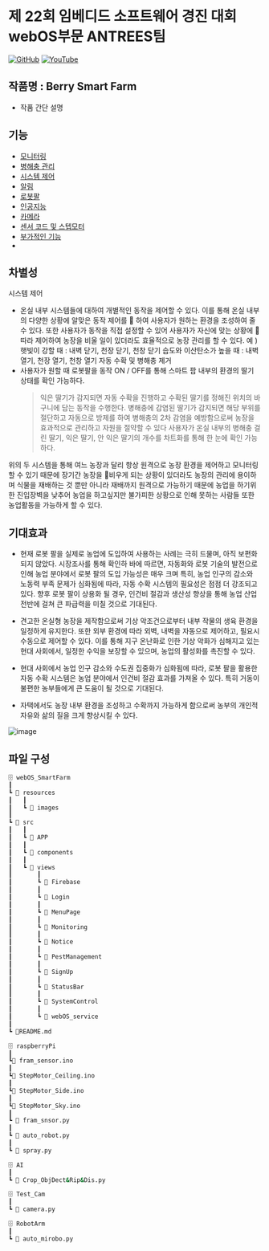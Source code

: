 # 제 22회 임베디드 소프트웨어 경진 대회 webOS부문 ANTREES팀

[![GitHub](https://img.shields.io/badge/GitHub-black?style=for-the-badge&logo=github&logoColor=white)](https://github.com/webOS-ANTREES)
[![YouTube](https://img.shields.io/badge/YouTube-FF0000?style=for-the-badge&logo=youtube&logoColor=white)](https://www.youtube.com/results?search_query=%EB%B9%84%EB%B9%94%EB%8C%80%EC%99%95)



## 작품명 : Berry Smart Farm

- 작품 간단 설명

## 기능
- [모니터링](https://github.com/webOS-ANTREES/2024ESWContest_webOS_3002/tree/main/SmartFarm/src/views/Monitoring)
- [병해충 관리](https://github.com/webOS-ANTREES/2024ESWContest_webOS_3002/tree/main/SmartFarm/src/views/PestManagement)
- [시스템 제어](https://github.com/webOS-ANTREES/2024ESWContest_webOS_3002/tree/main/SmartFarm/src/views/SystemControl)
- [알림](https://github.com/webOS-ANTREES/2024ESWContest_webOS_3002/tree/main/SmartFarm/src/views/Notice)
- [로봇팔](https://github.com/webOS-ANTREES/2024ESWContest_webOS_3002/tree/main/RobotArm)
- [인공지능](https://github.com/webOS-ANTREES/AI)
- [카메라](https://github.com/webOS-ANTREES/2024ESWContest_webOS_3002/tree/main/Test_Cam)
- [센서 코드 및 스텝모터](https://github.com/webOS-ANTREES/2024ESWContest_webOS_3002/tree/main/raspberryPi)
- [부가적인 기능](https://github.com/webOS-ANTREES/2024ESWContest_webOS_3002)
- 
## 차별성
시스템 제어
  - 온실 내부 시스템들에 대하여 개별적인 동작을 제어할 수 있다. 이를 통해 온실 내부의 다양한 상황에 알맞은 동작 제어를     하여 사용자가 원하는 환경을 조성하여 줄 수 있다. 또한 사용자가 동작을 직접 설정할 수 있어 사용자가 자신에 맞는 상황에          따라 제어하여 농장을 비울 일이 있더라도 효율적으로 농장 관리를 할 수 있다.
	예 ) 햇빛이 강할 때 : 내벽 닫기, 천장 닫기, 천창 닫기
	      습도와 이산탄소가 높을 때 : 내벽 열기, 천장 열기, 천창 열기
자동 수확 및 병해충 제거
  - 사용자가 원할 때 로봇팔을 동작 ON / OFF를 통해 스마트 팜 내부의 환경의 딸기 상태를 확인 가능하다.
	> 익은 딸기가 감지되면 자동 수확을 진행하고 수확된 딸기를 정해진 위치의 바구니에 담는 동작을 수행한다.
	> 병해충에 감염된 딸기가 감지되면 해당 부위를 절단하고 자동으로 방제를 하여 병해충의 2차 감염을 예방함으로써 	   농장을 효과적으로 관리하고 자원을 절약할 수 있다
 	> 사용자가 온실 내부의 병해충 걸린 딸기, 익은 딸기, 안 익은 딸기의 개수를 차트화를 통해 한 눈에 확인 가능하다.

 위의 두 시스템을 통해 여느 농장과 달리 항상 원격으로 농장 환경을 제어하고 모니터링 할 수 있기 때문에 장기간 농장을 비우게 되는 상황이 있더라도 농장의 관리에 용이하며 식물을 재배하는 것 뿐만 아니라 재배까지 원격으로 가능하기 때문에 농업을 하기위한 진입장벽을 낮추어 농업을 하고싶지만 불가피한 상황으로 인해 못하는 사람들 또한 농업활동을 가능하게 할 수 있다.

## 기대효과
- 현재 로봇 팔을 실제로 농업에 도입하여 사용하는 사례는 극히 드물며, 아직 보편화되지 않았다. 시장조사를 통해 확인하 바에 따르면, 자동화와 로봇 기술의 발전으로 인해 농업 분야에서 로봇 팔의 도입 가능성은 매우 크며 특히, 농업 인구의 감소와 노동력 부족 문제가 심화됨에 따라, 자동 수확 시스템의 필요성은 점점 더 강조되고 있다. 향후 로봇 팔이 상용화 될 경우, 인건비 절감과 생산성 향상을 통해 농업 산업 전반에 걸쳐 큰 파급력을 미칠 것으로 기대된다.

- 견고한 온실형 농장을 제작함으로써 기상 악조건으로부터 내부 작물의 생육 환경을 일정하게 유지한다. 또한 외부 환경에 따라 외벽, 내벽을 자동으로 제어하고, 필요시 수동으로 제어할 수 있다. 이를 통해 지구 온난화로 인한 기상 악화가 심해지고 있는 현대 사회에서, 일정한 수익을 보장할 수 있으며, 농업의 활성화를 촉진할 수 있다.

- 현대 사회에서 농업 인구 감소와 수도권 집중화가 심화됨에 따라, 로봇 팔을 활용한 자동 수확 시스템은 농업 분야에서 인건비 절감 효과를 가져올 수 있다. 특히 거동이 불편한 농부들에게 큰 도움이 될 것으로 기대된다. 

- 자택에서도 농장 내부 환경을 조성하고 수확까지 가능하게 함으로써 농부의 개인적 자유와 삶의 질을 크게 향상시킬 수 있다. 


![image](https://github.com/user-attachments/assets/c99cc047-a5df-40b7-86e5-9f831a5aaded)

## 파일 구성
```bash
🗄️ webOS_SmartFarm
┃
┗ 📁 resources
┃   ┃
┃   ┗ 📁 images
┃
┗ 📁 src
┃   ┃
┃   ┗ 📁 APP
┃   ┃
┃   ┗ 📁 components
┃   ┃
┃   ┗ 📁 views
┃       ┃
┃       ┗ 📁 Firebase
┃       ┃
┃       ┗ 📁 Login
┃       ┃
┃       ┗ 📁 MenuPage
┃       ┃
┃       ┗ 📁 Monitoring
┃       ┃
┃       ┗ 📁 Notice
┃       ┃
┃       ┗ 📁 PestManagement
┃       ┃
┃       ┗ 📁 SignUp
┃       ┃
┃       ┗ 📁 StatusBar
┃       ┃
┃       ┗ 📁 SystemControl
┃       ┃
┃       ┗ 📁 webOS_service
┃
┗ 📜README.md

🗄️ raspberryPi
┃
┗📜 fram_sensor.ino
┃
┗📜 StepMotor_Ceiling.ino
┃
┗📜 StepMotor_Side.ino
┃
┗📜 StepMotor_Sky.ino
┃
┗ 📜 fram_snsor.py
┃
┗ 📜 auto_robot.py
┃
┗ 📜 spray.py

🗄️ AI
┃
┗ 📜 Crop_ObjDect&Rip&Dis.py

🗄️ Test_Cam
┃
┗ 📜 camera.py

🗄️ RobotArm
┃
┗ 📜 auto_mirobo.py
```


